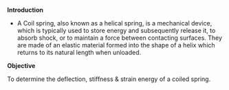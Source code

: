 **Introduction**

 - A Coil spring, also known as a helical spring, is a mechanical device, which is typically used to store energy and subsequently release it, to absorb shock, or to maintain a force between contacting surfaces. They are made of an elastic material formed into the shape of a helix which returns to its natural length when unloaded.


**Objective**

To determine the deflection, stiffness & strain energy of a coiled spring. 




